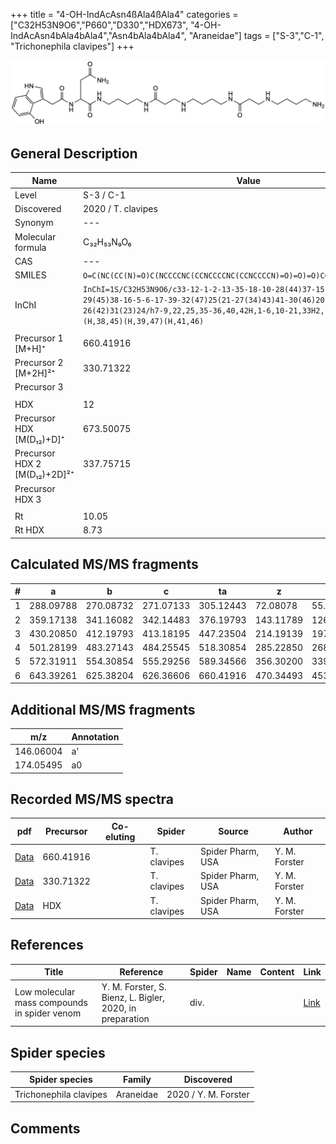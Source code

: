 +++
title = "4-OH-IndAcAsn4ßAla4ßAla4"
categories = ["C32H53N9O6","P660","D330","HDX673",
"4-OH-IndAcAsn4bAla4bAla4","Asn4bAla4bAla4",
"Araneidae"]
tags = ["S-3","C-1",
"Trichonephila clavipes"]
+++

![](/img/4-OH-IndAcAsn4bAla4bAla4.png)

## General Description

| Name                       | Value              |
|----------------------------|--------------------|
| Level                      | S-3 / C-1          |
| Discovered                 | 2020 / T. clavipes |
| Synonym                    | ---                |
| Molecular formula          | C₃₂H₅₃N₉O₆                   |
| CAS                        | ---                |
| SMILES | `O=C(NC(CC(N)=O)C(NCCCCNC(CCNCCCCNC(CCNCCCCN)=O)=O)=O)CC1=CNC2=C1C(O)=CC=C2`  |
| InChI  | `InChI=1S/C32H53N9O6/c33-12-1-2-13-35-18-10-28(44)37-15-4-3-14-36-19-11-29(45)38-16-5-6-17-39-32(47)25(21-27(34)43)41-30(46)20-23-22-40-24-8-7-9-26(42)31(23)24/h7-9,22,25,35-36,40,42H,1-6,10-21,33H2,(H2,34,43)(H,37,44)(H,38,45)(H,39,47)(H,41,46)`  |
|                            |                    |
| Precursor 1 [M+H]⁺         | 660.41916                   |
| Precursor 2 [M+2H]²⁺       | 330.71322                   |
| Precursor 3                |                    |
|                            |                    |
| HDX                        | 12                   |
| Precursor HDX   [M(D₁₂)+D]⁺   | 673.50075                   |
| Precursor HDX 2 [M(D₁₂)+2D]²⁺ | 337.75715                   |
| Precursor HDX 3            |                    |
|                            |                    |
| Rt                         | 10.05                   |
| Rt HDX                     | 8.73                   |

## Calculated MS/MS fragments

| # | a         | b         | c         | ta        | z         | y         | tz        |
|---|-----------|-----------|-----------|-----------|-----------|-----------|-----------|
| 1 | 288.09788 | 270.08732 | 271.07133 | 305.12443 | 72.08078 | 55.05423 | 89.10732 |
| 2 | 359.17138 | 341.16082 | 342.14483 | 376.19793 | 143.11789 | 126.09134 | 160.14444 |
| 3 | 430.20850 | 412.19793 | 413.18195 | 447.23504 | 214.19139 | 197.16484 | 231.21794 |
| 4 | 501.28199 | 483.27143 | 484.25545 | 518.30854 | 285.22850 | 268.20195 | 302.25505 |
| 5 | 572.31911 | 554.30854 | 555.29256 | 589.34566 | 356.30200 | 339.27545 | 373.32855 |
| 6 | 643.39261 | 625.38204 | 626.36606 | 660.41916 | 470.34493 | 453.31838 | 487.37148 |

## Additional MS/MS fragments

| m/z | Annotation |
|-----|------------|
| 146.06004    | a'   |
| 174.05495    | a0   |

## Recorded MS/MS spectra

| pdf                                             | Precursor | Co-eluting | Spider      | Source                       | Author        |
|-------------------------------------------------|-----------|------------|-------------|------------------------------|---------------|
| [Data](/pdf/N-clavipes/660_4-OH-IndAcAsn4bAla4bAla4_Nc.pdf) | 660.41916 |           | T. clavipes | Spider Pharm, USA | Y. M. Forster |
| [Data](/pdf/N-clavipes/660_4-OH-IndAcAsn4bAla4bAla4_Nc_2.pdf) | 330.71322 |           | T. clavipes | Spider Pharm, USA | Y. M. Forster |
| [Data](/pdf/N-clavipes/660_4-OH-IndAcAsn4bAla4bAla4_Nc_HDX.pdf) | HDX |           | T. clavipes | Spider Pharm, USA | Y. M. Forster |


## References

| Title | Reference | Spider | Name | Content | Link |
|-------|-----------|--------|------|---------|------|
| Low molecular mass compounds in spider venom      | Y. M. Forster, S. Bienz, L. Bigler, 2020, in preparation          | div.       |   |   | [Link](unknown) |

## Spider species

| Spider species     | Family     | Discovered           |
|--------------------|------------|----------------------|
| Trichonephila clavipes | Araneidae | 2020 / Y. M. Forster |


## Comments
